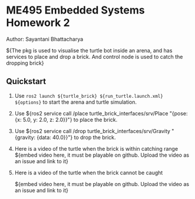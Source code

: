# ME495 Embedded Systems Homework 2
Author: Sayantani Bhattacharya

${The pkg is used to visualise the turtle bot inside an arena, and has services to place and drop a brick. And control node is used to catch the dropping brick}

## Quickstart
1. Use `ros2 launch ${turtle_brick} ${run_turtle.launch.xml} ${options}` to start the arena and turtle simulation.

2. Use ${ros2 service call /place turtle_brick_interfaces/srv/Place "{pose: {x: 5.0, y: 2.0, z: 2.0}}"} to place the brick.

3. Use ${ros2 service call /drop turtle_brick_interfaces/srv/Gravity "{gravity: {data: 40.0}}"} to drop the brick.

4. Here is a video of the turtle when the brick is within catching range
   ${embed video here, it must be playable on github. Upload the video as an issue and link to it}

5. Here is a video of the turtle when the brick cannot be caught

   ${embed video here, it must be playable on github. Upload the video as an issue and link to it}
